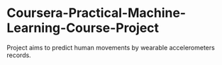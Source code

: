 # Coursera-Practical-Machine-Learning-Course-Project
Project aims to predict human movements by wearable accelerometers records.  
